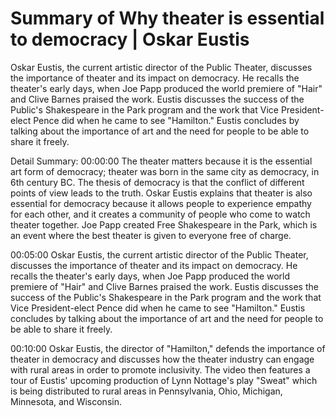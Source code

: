 # Summary of Why theater is essential to democracy | Oskar Eustis

Oskar Eustis, the current artistic director of the Public Theater, discusses the importance of theater and its impact on democracy. He recalls the theater's early days, when Joe Papp produced the world premiere of "Hair" and Clive Barnes praised the work. Eustis discusses the success of the Public's Shakespeare in the Park program and the work that Vice President-elect Pence did when he came to see "Hamilton." Eustis concludes by talking about the importance of art and the need for people to be able to share it freely.

Detail Summary: 
00:00:00
The theater matters because it is the essential art form of democracy; theater was born in the same city as democracy, in 6th century BC. The thesis of democracy is that the conflict of different points of view leads to the truth. Oskar Eustis explains that theater is also essential for democracy because it allows people to experience empathy for each other, and it creates a community of people who come to watch theater together. Joe Papp created Free Shakespeare in the Park, which is an event where the best theater is given to everyone free of charge.

00:05:00
Oskar Eustis, the current artistic director of the Public Theater, discusses the importance of theater and its impact on democracy. He recalls the theater's early days, when Joe Papp produced the world premiere of "Hair" and Clive Barnes praised the work. Eustis discusses the success of the Public's Shakespeare in the Park program and the work that Vice President-elect Pence did when he came to see "Hamilton." Eustis concludes by talking about the importance of art and the need for people to be able to share it freely.

00:10:00
Oskar Eustis, the director of "Hamilton," defends the importance of theater in democracy and discusses how the theater industry can engage with rural areas in order to promote inclusivity. The video then features a tour of Eustis' upcoming production of Lynn Nottage's play "Sweat" which is being distributed to rural areas in Pennsylvania, Ohio, Michigan, Minnesota, and Wisconsin.

